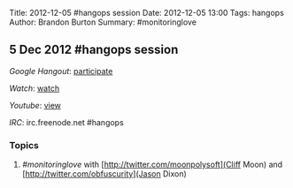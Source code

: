Title: 2012-12-05 #hangops session
Date: 2012-12-05 13:00
Tags: hangops
Author: Brandon Burton
Summary: #monitoringlove

## 5 Dec 2012 #hangops session

_Google Hangout_: [participate](https://plus.google.com/hangouts/_/69ca81bae2680063cb4f5a727d730e50ce337d13?hl=en-GB)

_Watch_: [watch](http://www.youtube.com/watch?v=07pp0_qtNfY)

_Youtube_: [view](http://youtu.be/07pp0_qtNfY)

_IRC_: irc.freenode.net #hangops

### Topics
1. *#monitoringlove* with [http://twitter.com/moonpolysoft](Cliff Moon) and [http://twitter.com/obfuscurity](Jason Dixon)
